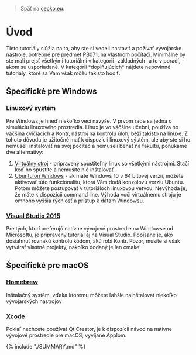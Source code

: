 > Späť na [cecko.eu](www.cecko.eu).

# Úvod

Tieto tutoriály slúžia na to, aby ste si vedeli nastaviť a požívať vývojárske nástroje, potrebné pre predmet PB071, na vlastnom počítači. Minimálne by ste mali prejsť všetkými tutoriálmi v kategórii \_základných \_a to v poradí, akom su usporiadané. V kategórii \*doplňujúcich\* nájdete nepovinné tutoriály, ktoré sa Vám však môžu takisto hodiť.

## Špecifické pre Windows

### Linuxový systém

Pre Windows je hneď niekoľko vecí navyše. V prvom rade sa jedná o simuláciu linuxového prostredia. Linux je vo väčšine učební, používa ho väčšina cvičiacich a Kontr, nástroj na kontrolu úloh, beží takisto na linuxe. Z tohoto dôvodu je užitočné mať k dispozícii linuxový sýstém, ale aby ste si ho nemuseli inštalovať na svoj počítač a nemuseli behať na fakultu, ponúkame dve alternatívy:

1. [Virtuálny stroj](../virtual-machine/README.md) - pripravený spustiteľný linux so všetkými nástrojmi. Stačí keď ho spustíte a nemusíte nič inštalovať
2. [Ubuntu on Windows](../ubuntu-on-windows/README.md) - ak máte Windows 10 v 64 bitovej verzii, môžete aktivovať túto funkcionalitu, ktorá Vám dodá konzolovú verziu Ubuntu. Potom môžete postupovať v tutoriáloch linuxovou vetvou. Nevýhoda je, že máte k dispozícii command line. Výhoda voči virtuálnemu stroju je omnoho vyššia rýchlosť a prístup k dátam Windowsu.

### [Visual Studio 2015](../visual-studio-2015/README.md)

Pre tých, ktorí preferujú natívne vývojové prostredie na Windowse od Microsoftu, je pripravený tutoriál aj na Visual Studio. Popísane je, ako dosiahnuť rovnakú kontrolu kódom, akú robí Kontr. Pozor, musíte si však vytvárať vlastné projekty, nakoľko dodaný je len cmake!

## Špecifické pre macOS

### [Homebrew](/qt-creator/homebrew-osx.md)

Inštalačný systém, vďaka ktorému môžete ľahšie nainštalovať niekoľko vývojarských nástrojov

### [Xcode](/xcode/README.md)

Pokiaľ nechcete používať Qt Creator, je k dispozícii návod na natívne vývojové prostredie pre macOS, vyvíjané Applom.

{% include "./SUMMARY.md" %}

